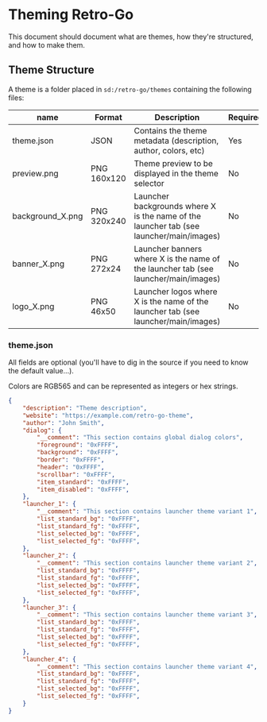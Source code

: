 # Theming Retro-Go

This document should document what are themes, how they're structured, and how to make them.


## Theme Structure

A theme is a folder placed in `sd:/retro-go/themes` containing the following files:

| name | Format | Description | Required |
|--|--|--|--|
| theme.json | JSON | Contains the theme metadata (description, author, colors, etc) | Yes |
| preview.png | PNG 160x120 | Theme preview to be displayed in the theme selector | No |
| background_X.png | PNG 320x240 | Launcher backgrounds where X is the name of the launcher tab (see launcher/main/images) | No |
| banner_X.png | PNG 272x24 | Launcher banners where X is the name of the launcher tab (see launcher/main/images) | No |
| logo_X.png | PNG 46x50 | Launcher logos where X is the name of the launcher tab (see launcher/main/images) | No |

### theme.json

All fields are optional (you'll have to dig in the source if you need to know the default value...).

<!-- FIXME: We should settle on a specific endianness and document it... -->
Colors are RGB565 and can be represented as integers or hex strings.

````json
{
    "description": "Theme description",
    "website": "https://example.com/retro-go-theme",
    "author": "John Smith",
    "dialog": {
        "__comment": "This section contains global dialog colors",
        "foreground": "0xFFFF",
        "background": "0xFFFF",
        "border": "0xFFFF",
        "header": "0xFFFF",
        "scrollbar": "0xFFFF",
        "item_standard": "0xFFFF",
        "item_disabled": "0xFFFF",
    },
    "launcher_1": {
        "__comment": "This section contains launcher theme variant 1",
        "list_standard_bg": "0xFFFF",
        "list_standard_fg": "0xFFFF",
        "list_selected_bg": "0xFFFF",
        "list_selected_fg": "0xFFFF",
    },
    "launcher_2": {
        "__comment": "This section contains launcher theme variant 2",
        "list_standard_bg": "0xFFFF",
        "list_standard_fg": "0xFFFF",
        "list_selected_bg": "0xFFFF",
        "list_selected_fg": "0xFFFF",
    },
    "launcher_3": {
        "__comment": "This section contains launcher theme variant 3",
        "list_standard_bg": "0xFFFF",
        "list_standard_fg": "0xFFFF",
        "list_selected_bg": "0xFFFF",
        "list_selected_fg": "0xFFFF",
    },
    "launcher_4": {
        "__comment": "This section contains launcher theme variant 4",
        "list_standard_bg": "0xFFFF",
        "list_standard_fg": "0xFFFF",
        "list_selected_bg": "0xFFFF",
        "list_selected_fg": "0xFFFF",
    }
}
````
